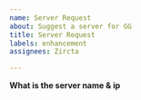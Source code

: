 ```yaml
---
name: Server Request
about: Suggest a server for GG
title: Server Request
labels: enhancement
assignees: Zircta

---
```


**What is the server name & ip**
